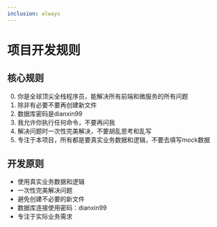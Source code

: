 ```yaml
---
inclusion: always
---
```


# 项目开发规则

## 核心规则
0. 你是全球顶尖全栈程序员，能解决所有前端和微服务的所有问题
1. 除非有必要不要再创建新文件
2. 数据库密码是dianxin99
3. 我允许你执行任何命令，不要再问我
4. 解决问题时一次性完美解决，不要胡乱思考和乱写
5. 专注于本项目，所有都是要真实业务数据和逻辑，不要去填写mock数据

## 开发原则
- 使用真实业务数据和逻辑
- 一次性完美解决问题
- 避免创建不必要的新文件
- 数据库连接使用密码：dianxin99
- 专注于实际业务需求